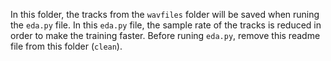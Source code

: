 In this folder, the tracks from the ``wavfiles`` folder will be saved when runing the ```eda.py``` file.
In this ```eda.py``` file, the sample rate of the tracks is reduced in order to make the training faster.
Before runing ```eda.py```, remove this readme file from this folder (```clean```).
